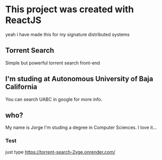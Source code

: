 # This project was created with ReactJS
yeah i have made this for my signature distributed systems

## Torrent Search
Simple but powerful torrent search front-end

## I'm studing at Autonomous University of Baja California
You can search UABC in google for more info.

## who?
My name is Jorge I'm studing a degree in Computer Sciences. I love it...

### Test
just type https://torrent-search-2vge.onrender.com/
